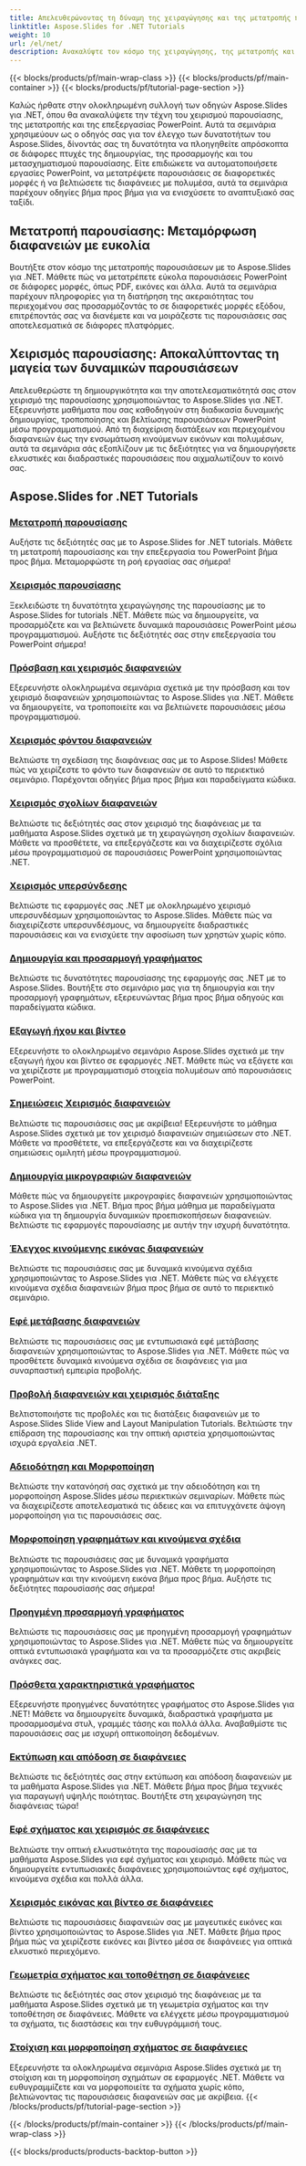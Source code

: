```yaml
---
title: Απελευθερώνοντας τη δύναμη της χειραγώγησης και της μετατροπής παρουσίασης
linktitle: Aspose.Slides for .NET Tutorials
weight: 10
url: /el/net/
description: Ανακαλύψτε τον κόσμο της χειραγώγησης, της μετατροπής και της επεξεργασίας του PowerPoint με το Aspose.Slides for .NET tutorials. Μάθετε να δημιουργείτε, να μετατρέπετε και να βελτιώνετε παρουσιάσεις για εντυπωσιακά αποτελέσματα.
---
```


{{< blocks/products/pf/main-wrap-class >}}
{{< blocks/products/pf/main-container >}}
{{< blocks/products/pf/tutorial-page-section >}}

Καλώς ήρθατε στην ολοκληρωμένη συλλογή των οδηγών Aspose.Slides για .NET, όπου θα ανακαλύψετε την τέχνη του χειρισμού παρουσίασης, της μετατροπής και της επεξεργασίας PowerPoint. Αυτά τα σεμινάρια χρησιμεύουν ως ο οδηγός σας για τον έλεγχο των δυνατοτήτων του Aspose.Slides, δίνοντάς σας τη δυνατότητα να πλοηγηθείτε απρόσκοπτα σε διάφορες πτυχές της δημιουργίας, της προσαρμογής και του μετασχηματισμού παρουσίασης. Είτε επιδιώκετε να αυτοματοποιήσετε εργασίες PowerPoint, να μετατρέψετε παρουσιάσεις σε διαφορετικές μορφές ή να βελτιώσετε τις διαφάνειες με πολυμέσα, αυτά τα σεμινάρια παρέχουν οδηγίες βήμα προς βήμα για να ενισχύσετε το αναπτυξιακό σας ταξίδι.

## Μετατροπή παρουσίασης: Μεταμόρφωση διαφανειών με ευκολία
Βουτήξτε στον κόσμο της μετατροπής παρουσιάσεων με το Aspose.Slides για .NET. Μάθετε πώς να μετατρέπετε εύκολα παρουσιάσεις PowerPoint σε διάφορες μορφές, όπως PDF, εικόνες και άλλα. Αυτά τα σεμινάρια παρέχουν πληροφορίες για τη διατήρηση της ακεραιότητας του περιεχομένου σας προσαρμόζοντάς το σε διαφορετικές μορφές εξόδου, επιτρέποντάς σας να διανέμετε και να μοιράζεστε τις παρουσιάσεις σας αποτελεσματικά σε διάφορες πλατφόρμες.

## Χειρισμός παρουσίασης: Αποκαλύπτοντας τη μαγεία των δυναμικών παρουσιάσεων
Απελευθερώστε τη δημιουργικότητα και την αποτελεσματικότητά σας στον χειρισμό της παρουσίασης χρησιμοποιώντας το Aspose.Slides για .NET. Εξερευνήστε μαθήματα που σας καθοδηγούν στη διαδικασία δυναμικής δημιουργίας, τροποποίησης και βελτίωσης παρουσιάσεων PowerPoint μέσω προγραμματισμού. Από τη διαχείριση διατάξεων και περιεχομένου διαφανειών έως την ενσωμάτωση κινούμενων εικόνων και πολυμέσων, αυτά τα σεμινάρια σάς εξοπλίζουν με τις δεξιότητες για να δημιουργήσετε ελκυστικές και διαδραστικές παρουσιάσεις που αιχμαλωτίζουν το κοινό σας.

## Aspose.Slides for .NET Tutorials
### [Μετατροπή παρουσίασης](./presentation-conversion/)
Αυξήστε τις δεξιότητές σας με το Aspose.Slides for .NET tutorials. Μάθετε τη μετατροπή παρουσίασης και την επεξεργασία του PowerPoint βήμα προς βήμα. Μεταμορφώστε τη ροή εργασίας σας σήμερα!
### [Χειρισμός παρουσίασης](./presentation-manipulation/)
Ξεκλειδώστε τη δυνατότητα χειραγώγησης της παρουσίασης με το Aspose.Slides for tutorials .NET. Μάθετε πώς να δημιουργείτε, να προσαρμόζετε και να βελτιώνετε δυναμικά παρουσιάσεις PowerPoint μέσω προγραμματισμού. Αυξήστε τις δεξιότητές σας στην επεξεργασία του PowerPoint σήμερα!
### [Πρόσβαση και χειρισμός διαφανειών](./slide-access-and-manipulation/)
Εξερευνήστε ολοκληρωμένα σεμινάρια σχετικά με την πρόσβαση και τον χειρισμό διαφανειών χρησιμοποιώντας το Aspose.Slides για .NET. Μάθετε να δημιουργείτε, να τροποποιείτε και να βελτιώνετε παρουσιάσεις μέσω προγραμματισμού. 
### [Χειρισμός φόντου διαφανειών](./slide-background-manipulation/)
Βελτιώστε τη σχεδίαση της διαφάνειας σας με το Aspose.Slides! Μάθετε πώς να χειρίζεστε το φόντο των διαφανειών σε αυτό το περιεκτικό σεμινάριο. Παρέχονται οδηγίες βήμα προς βήμα και παραδείγματα κώδικα.
### [Χειρισμός σχολίων διαφανειών](./slide-comments-manipulation/)
Βελτιώστε τις δεξιότητές σας στον χειρισμό της διαφάνειας με τα μαθήματα Aspose.Slides σχετικά με τη χειραγώγηση σχολίων διαφανειών. Μάθετε να προσθέτετε, να επεξεργάζεστε και να διαχειρίζεστε σχόλια μέσω προγραμματισμού σε παρουσιάσεις PowerPoint χρησιμοποιώντας .NET.
### [Χειρισμός υπερσύνδεσης](./hyperlink-manipulation/)
Βελτιώστε τις εφαρμογές σας .NET με ολοκληρωμένο χειρισμό υπερσυνδέσμων χρησιμοποιώντας το Aspose.Slides. Μάθετε πώς να διαχειρίζεστε υπερσυνδέσμους, να δημιουργείτε διαδραστικές παρουσιάσεις και να ενισχύετε την αφοσίωση των χρηστών χωρίς κόπο.
### [Δημιουργία και προσαρμογή γραφήματος](./chart-creation-and-customization/)
Βελτιώστε τις δυνατότητες παρουσίασης της εφαρμογής σας .NET με το Aspose.Slides. Βουτήξτε στο σεμινάριο μας για τη δημιουργία και την προσαρμογή γραφημάτων, εξερευνώντας βήμα προς βήμα οδηγούς και παραδείγματα κώδικα.
### [Εξαγωγή ήχου και βίντεο](./audio-and-video-extraction/)
Εξερευνήστε το ολοκληρωμένο σεμινάριο Aspose.Slides σχετικά με την εξαγωγή ήχου και βίντεο σε εφαρμογές .NET. Μάθετε πώς να εξάγετε και να χειρίζεστε με προγραμματισμό στοιχεία πολυμέσων από παρουσιάσεις PowerPoint.
### [Σημειώσεις Χειρισμός διαφανειών](./notes-slide-manipulation/)
Βελτιώστε τις παρουσιάσεις σας με ακρίβεια! Εξερευνήστε το μάθημα Aspose.Slides σχετικά με τον χειρισμό διαφανειών σημειώσεων στο .NET. Μάθετε να προσθέτετε, να επεξεργάζεστε και να διαχειρίζεστε σημειώσεις ομιλητή μέσω προγραμματισμού.
### [Δημιουργία μικρογραφιών διαφανειών](./slide-thumbnail-generation/)
Μάθετε πώς να δημιουργείτε μικρογραφίες διαφανειών χρησιμοποιώντας το Aspose.Slides για .NET. Βήμα προς βήμα μάθημα με παραδείγματα κώδικα για τη δημιουργία δυναμικών προεπισκοπήσεων διαφανειών. Βελτιώστε τις εφαρμογές παρουσίασης με αυτήν την ισχυρή δυνατότητα.
### [Έλεγχος κινούμενης εικόνας διαφανειών](./slide-animation-control/)
Βελτιώστε τις παρουσιάσεις σας με δυναμικά κινούμενα σχέδια χρησιμοποιώντας το Aspose.Slides για .NET. Μάθετε πώς να ελέγχετε κινούμενα σχέδια διαφανειών βήμα προς βήμα σε αυτό το περιεκτικό σεμινάριο.
### [Εφέ μετάβασης διαφανειών](./slide-transition-effects/)
Βελτιώστε τις παρουσιάσεις σας με εντυπωσιακά εφέ μετάβασης διαφανειών χρησιμοποιώντας το Aspose.Slides για .NET. Μάθετε πώς να προσθέτετε δυναμικά κινούμενα σχέδια σε διαφάνειες για μια συναρπαστική εμπειρία προβολής.
### [Προβολή διαφανειών και χειρισμός διάταξης](./slide-view-and-layout-manipulation/)
Βελτιστοποιήστε τις προβολές και τις διατάξεις διαφανειών με το Aspose.Slides Slide View and Layout Manipulation Tutorials. Βελτιώστε την επίδραση της παρουσίασης και την οπτική αριστεία χρησιμοποιώντας ισχυρά εργαλεία .NET.
### [Αδειοδότηση και Μορφοποίηση](./licensing-and-formatting/)
Βελτιώστε την κατανόησή σας σχετικά με την αδειοδότηση και τη μορφοποίηση Aspose.Slides μέσω περιεκτικών σεμιναρίων. Μάθετε πώς να διαχειρίζεστε αποτελεσματικά τις άδειες και να επιτυγχάνετε άψογη μορφοποίηση για τις παρουσιάσεις σας.
### [Μορφοποίηση γραφημάτων και κινούμενα σχέδια](./chart-formatting-and-animation/)
Βελτιώστε τις παρουσιάσεις σας με δυναμικά γραφήματα χρησιμοποιώντας το Aspose.Slides για .NET. Μάθετε τη μορφοποίηση γραφημάτων και την κινούμενη εικόνα βήμα προς βήμα. Αυξήστε τις δεξιότητες παρουσίασής σας σήμερα!
### [Προηγμένη προσαρμογή γραφήματος](./advanced-chart-customization/)
Βελτιώστε τις παρουσιάσεις σας με προηγμένη προσαρμογή γραφημάτων χρησιμοποιώντας το Aspose.Slides για .NET. Μάθετε πώς να δημιουργείτε οπτικά εντυπωσιακά γραφήματα και να τα προσαρμόζετε στις ακριβείς ανάγκες σας.
### [Πρόσθετα χαρακτηριστικά γραφήματος](./additional-chart-features/)
Εξερευνήστε προηγμένες δυνατότητες γραφήματος στο Aspose.Slides για .NET! Μάθετε να δημιουργείτε δυναμικά, διαδραστικά γραφήματα με προσαρμοσμένα στυλ, γραμμές τάσης και πολλά άλλα. Αναβαθμίστε τις παρουσιάσεις σας με ισχυρή οπτικοποίηση δεδομένων.
### [Εκτύπωση και απόδοση σε διαφάνειες](./printing-and-rendering-in-slides/)
Βελτιώστε τις δεξιότητές σας στην εκτύπωση και απόδοση διαφανειών με τα μαθήματα Aspose.Slides για .NET. Μάθετε βήμα προς βήμα τεχνικές για παραγωγή υψηλής ποιότητας. Βουτήξτε στη χειραγώγηση της διαφάνειας τώρα!
### [Εφέ σχήματος και χειρισμός σε διαφάνειες](./shape-effects-and-manipulation-in-slides/)
Βελτιώστε την οπτική ελκυστικότητα της παρουσίασής σας με τα μαθήματα Aspose.Slides για εφέ σχήματος και χειρισμό. Μάθετε πώς να δημιουργείτε εντυπωσιακές διαφάνειες χρησιμοποιώντας εφέ σχήματος, κινούμενα σχέδια και πολλά άλλα.
### [Χειρισμός εικόνας και βίντεο σε διαφάνειες](./image-and-video-manipulation-in-slides/)
Βελτιώστε τις παρουσιάσεις διαφανειών σας με μαγευτικές εικόνες και βίντεο χρησιμοποιώντας το Aspose.Slides για .NET. Μάθετε βήμα προς βήμα πώς να χειρίζεστε εικόνες και βίντεο μέσα σε διαφάνειες για οπτικά ελκυστικό περιεχόμενο.
### [Γεωμετρία σχήματος και τοποθέτηση σε διαφάνειες](./shape-geometry-and-positioning-in-slides/)
Βελτιώστε τις δεξιότητές σας στον χειρισμό της διαφάνειας με τα μαθήματα Aspose.Slides σχετικά με τη γεωμετρία σχήματος και την τοποθέτηση σε διαφάνειες. Μάθετε να ελέγχετε μέσω προγραμματισμού τα σχήματα, τις διαστάσεις και την ευθυγράμμισή τους.
### [Στοίχιση και μορφοποίηση σχήματος σε διαφάνειες](./shape-alignment-and-formatting-in-slides/)
Εξερευνήστε τα ολοκληρωμένα σεμινάρια Aspose.Slides σχετικά με τη στοίχιση και τη μορφοποίηση σχημάτων σε εφαρμογές .NET. Μάθετε να ευθυγραμμίζετε και να μορφοποιείτε τα σχήματα χωρίς κόπο, βελτιώνοντας τις παρουσιάσεις διαφανειών σας με ακρίβεια. 
{{< /blocks/products/pf/tutorial-page-section >}}

{{< /blocks/products/pf/main-container >}}
{{< /blocks/products/pf/main-wrap-class >}}

{{< blocks/products/products-backtop-button >}}
